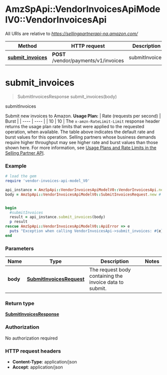 # AmzSpApi::VendorInvoicesApiModelV0::VendorInvoicesApi

All URIs are relative to *https://sellingpartnerapi-na.amazon.com/*

Method | HTTP request | Description
------------- | ------------- | -------------
[**submit_invoices**](VendorInvoicesApi.md#submit_invoices) | **POST** /vendor/payments/v1/invoices | submitInvoices

# **submit_invoices**
> SubmitInvoicesResponse submit_invoices(body)

submitInvoices

Submit new invoices to Amazon.  **Usage Plan:**  | Rate (requests per second) | Burst | | ---- | ---- | | 10 | 10 |  The `x-amzn-RateLimit-Limit` response header returns the usage plan rate limits that were applied to the requested operation, when available. The table above indicates the default rate and burst values for this operation. Selling partners whose business demands require higher throughput may see higher rate and burst values than those shown here. For more information, see [Usage Plans and Rate Limits in the Selling Partner API](https://developer-docs.amazon.com/sp-api/docs/usage-plans-and-rate-limits-in-the-sp-api).

### Example
```ruby
# load the gem
require 'vendor-invoices-api-model_V0'

api_instance = AmzSpApi::VendorInvoicesApiModelV0::VendorInvoicesApi.new
body = AmzSpApi::VendorInvoicesApiModelV0::SubmitInvoicesRequest.new # SubmitInvoicesRequest | The request body containing the invoice data to submit.


begin
  #submitInvoices
  result = api_instance.submit_invoices(body)
  p result
rescue AmzSpApi::VendorInvoicesApiModelV0::ApiError => e
  puts "Exception when calling VendorInvoicesApi->submit_invoices: #{e}"
end
```

### Parameters

Name | Type | Description  | Notes
------------- | ------------- | ------------- | -------------
 **body** | [**SubmitInvoicesRequest**](SubmitInvoicesRequest.md)| The request body containing the invoice data to submit. | 

### Return type

[**SubmitInvoicesResponse**](SubmitInvoicesResponse.md)

### Authorization

No authorization required

### HTTP request headers

 - **Content-Type**: application/json
 - **Accept**: application/json



